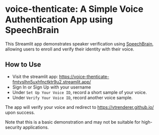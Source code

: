 # voice-thenticate: A Simple Voice Authentication App using SpeechBrain
This Streamlit app demonstrates speaker verification using [SpeechBrain](https://github.com/speechbrain/speechbrain), allowing users to enroll and verify their identity with their voice.

## How to Use
-  Visit the streamlit app: https://voice-thenticate-fmtvslhn5uxhfnctktr9u2.streamlit.app/
-  Sign In or Sign Up with your username
-  Under `Set Up Your Voice ID`, record a short sample of your voice.
- Under `Verify Your Voice ID`, record another voice sample.
   
The app will verify your voice and redirect to https://vtrenderer.github.io/ upon success.

Note that this is a basic demonstration and may not be suitable for high-security applications.
